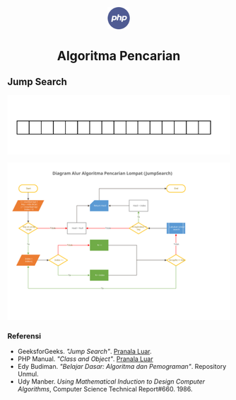 <p align="center">
  <img width="10%" src="../../../assets/images/phplogo.png" />
  <h1 align="center">Algoritma Pencarian</h1>
</p>

## Jump Search

![jumpsearch](../../../assets/content/algorithms/searching/jump/jump.gif)

![chartjump](../../../assets/content/algorithms/searching/jump/jump.svg)

### Referensi

- GeeksforGeeks. *"Jump Search"*. [Pranala Luar](https://www.geeksforgeeks.org/jump-search/).
- PHP Manual. *"Class and Object"*. [Pranala Luar](https://www.php.net/manual/en/language.oop5.php)
- Edy Budiman. *"Belajar Dasar: Algoritma dan Pemograman"*. Repository Unmul.
- Udy Manber. *Using Mathematical Induction to Design Computer Algorithms*, Computer Science Technical Report#660. 1986.